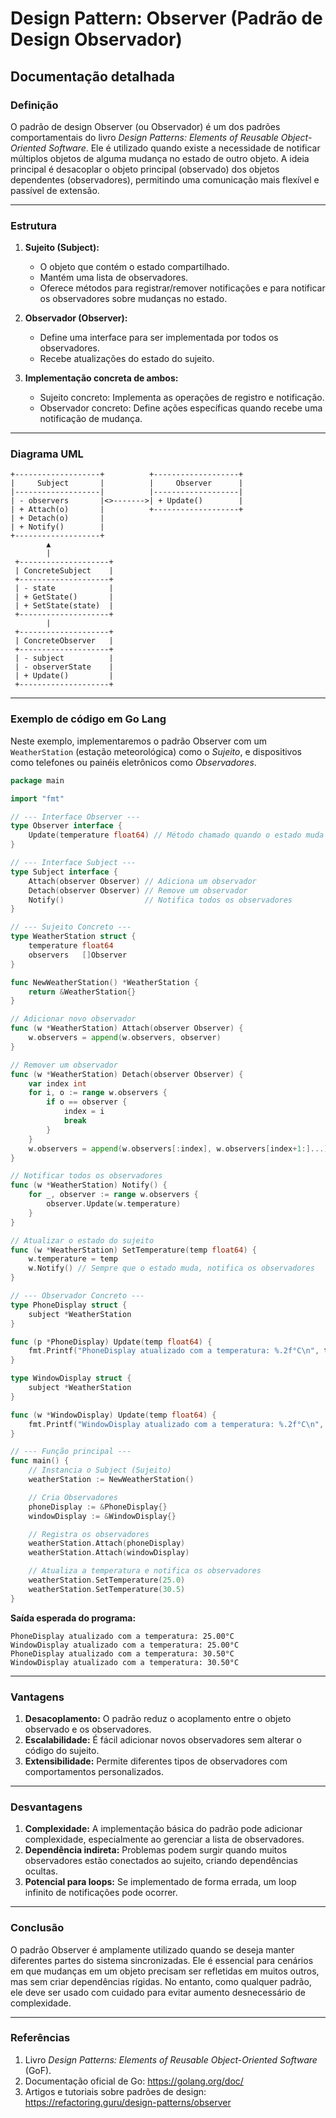 # Design Pattern: Observer (Padrão de Design Observador)

## **Documentação detalhada**

### **Definição**

O padrão de design Observer (ou Observador) é um dos padrões comportamentais do livro *Design Patterns: Elements of
Reusable Object-Oriented Software*. Ele é utilizado quando existe a necessidade de notificar múltiplos objetos de alguma
mudança no estado de outro objeto. A ideia principal é desacoplar o objeto principal (observado) dos objetos
dependentes (observadores), permitindo uma comunicação mais flexível e passível de extensão.

---

### **Estrutura**

1. **Sujeito (Subject):**
    - O objeto que contém o estado compartilhado.
    - Mantém uma lista de observadores.
    - Oferece métodos para registrar/remover notificações e para notificar os observadores sobre mudanças no estado.

2. **Observador (Observer):**
    - Define uma interface para ser implementada por todos os observadores.
    - Recebe atualizações do estado do sujeito.

3. **Implementação concreta de ambos:**
    - Sujeito concreto: Implementa as operações de registro e notificação.
    - Observador concreto: Define ações específicas quando recebe uma notificação de mudança.

---

### **Diagrama UML**

```plaintext
+-------------------+          +-------------------+
|     Subject       |          |     Observer      |
|-------------------|          |-------------------|
| - observers       |<>------->| + Update()        |
| + Attach(o)       |          +-------------------+
| + Detach(o)       |
| + Notify()        |
+-------------------+ 
        ▲
        |
 +--------------------+
 | ConcreteSubject    |
 +--------------------+
 | - state            |
 | + GetState()       |
 | + SetState(state)  |
 +--------------------+ 
        |
 +--------------------+
 | ConcreteObserver   |
 +--------------------+
 | - subject          |
 | - observerState    |
 | + Update()         |
 +--------------------+
```

---

### **Exemplo de código em Go Lang**

Neste exemplo, implementaremos o padrão Observer com um `WeatherStation` (estação meteorológica) como o _Sujeito_, e
dispositivos como telefones ou painéis eletrônicos como _Observadores_.

```go
package main

import "fmt"

// --- Interface Observer ---
type Observer interface {
	Update(temperature float64) // Método chamado quando o estado muda
}

// --- Interface Subject ---
type Subject interface {
	Attach(observer Observer) // Adiciona um observador
	Detach(observer Observer) // Remove um observador
	Notify()                  // Notifica todos os observadores
}

// --- Sujeito Concreto ---
type WeatherStation struct {
	temperature float64
	observers   []Observer
}

func NewWeatherStation() *WeatherStation {
	return &WeatherStation{}
}

// Adicionar novo observador
func (w *WeatherStation) Attach(observer Observer) {
	w.observers = append(w.observers, observer)
}

// Remover um observador
func (w *WeatherStation) Detach(observer Observer) {
	var index int
	for i, o := range w.observers {
		if o == observer {
			index = i
			break
		}
	}
	w.observers = append(w.observers[:index], w.observers[index+1:]...)
}

// Notificar todos os observadores
func (w *WeatherStation) Notify() {
	for _, observer := range w.observers {
		observer.Update(w.temperature)
	}
}

// Atualizar o estado do sujeito
func (w *WeatherStation) SetTemperature(temp float64) {
	w.temperature = temp
	w.Notify() // Sempre que o estado muda, notifica os observadores
}

// --- Observador Concreto ---
type PhoneDisplay struct {
	subject *WeatherStation
}

func (p *PhoneDisplay) Update(temp float64) {
	fmt.Printf("PhoneDisplay atualizado com a temperatura: %.2f°C\n", temp)
}

type WindowDisplay struct {
	subject *WeatherStation
}

func (w *WindowDisplay) Update(temp float64) {
	fmt.Printf("WindowDisplay atualizado com a temperatura: %.2f°C\n", temp)
}

// --- Função principal ---
func main() {
	// Instancia o Subject (Sujeito)
	weatherStation := NewWeatherStation()

	// Cria Observadores
	phoneDisplay := &PhoneDisplay{}
	windowDisplay := &WindowDisplay{}

	// Registra os observadores
	weatherStation.Attach(phoneDisplay)
	weatherStation.Attach(windowDisplay)

	// Atualiza a temperatura e notifica os observadores
	weatherStation.SetTemperature(25.0)
	weatherStation.SetTemperature(30.5)
}
```

**Saída esperada do programa:**

```plaintext
PhoneDisplay atualizado com a temperatura: 25.00°C
WindowDisplay atualizado com a temperatura: 25.00°C
PhoneDisplay atualizado com a temperatura: 30.50°C
WindowDisplay atualizado com a temperatura: 30.50°C
```

---

### **Vantagens**

1. **Desacoplamento:** O padrão reduz o acoplamento entre o objeto observado e os observadores.
2. **Escalabilidade:** É fácil adicionar novos observadores sem alterar o código do sujeito.
3. **Extensibilidade:** Permite diferentes tipos de observadores com comportamentos personalizados.

---

### **Desvantagens**

1. **Complexidade:** A implementação básica do padrão pode adicionar complexidade, especialmente ao gerenciar a lista de
   observadores.
2. **Dependência indireta:** Problemas podem surgir quando muitos observadores estão conectados ao sujeito, criando
   dependências ocultas.
3. **Potencial para loops:** Se implementado de forma errada, um loop infinito de notificações pode ocorrer.

---

### **Conclusão**

O padrão Observer é amplamente utilizado quando se deseja manter diferentes partes do sistema sincronizadas. Ele é
essencial para cenários em que mudanças em um objeto precisam ser refletidas em muitos outros, mas sem criar
dependências rígidas. No entanto, como qualquer padrão, ele deve ser usado com cuidado para evitar aumento desnecessário
de complexidade.

---

### **Referências**

1. Livro *Design Patterns: Elements of Reusable Object-Oriented Software* (GoF).
2. Documentação oficial de Go: https://golang.org/doc/
3. Artigos e tutoriais sobre padrões de design: https://refactoring.guru/design-patterns/observer
